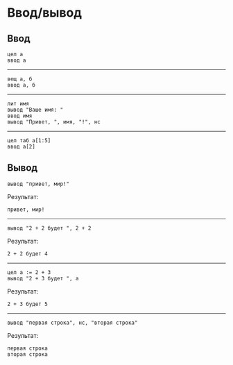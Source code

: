 <h1>Ввод/вывод</h1>

<h2>Ввод</h2>

```kumir
цел а
ввод а
```

<hr/>

```kumir
вещ а, б
ввод а, б
```

<hr/>

```kumir
лит имя
вывод "Ваше имя: "
ввод имя
вывод "Привет, ", имя, "!", нс
```

<hr/>

```kumir
цел таб а[1:5]
ввод а[2]
```

<h2>Вывод</h2>

```kumir
вывод "привет, мир!"
```

Результат:

```
привет, мир!
```

<hr/>

```kumir
вывод "2 + 2 будет ", 2 + 2
```

Результат:

```
2 + 2 будет 4
```

<hr/>

```kumir
цел а := 2 + 3
вывод "2 + 3 будет ", а
```

Результат:

```
2 + 3 будет 5
```

<hr/>

```kumir
вывод "первая строка", нс, "вторая строка"
```

Результат:

```
первая строка
вторая строка
```
